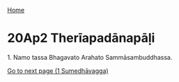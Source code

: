 
[Home](/)

# 20Ap2 Therīapadānapāḷi

1\. Namo tassa Bhagavato Arahato Sammāsambuddhassa.


[Go to next page (1 Sumedhāvagga)](1.md)


